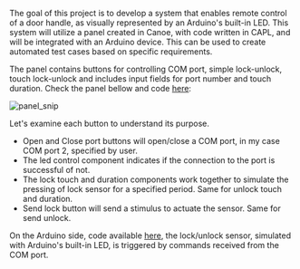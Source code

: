 The goal of this project is to develop a system that enables remote control of a door handle, as visually represented by an Arduino's built-in LED. This system will utilize a panel created in Canoe, with code written in CAPL, and will be integrated with an Arduino device. This can be used to create automated test cases based on specific requirements.

The panel contains buttons for controlling COM port, simple lock-unlock, touch lock-unlock and includes input fields for port number and touch duration. Check the panel bellow and code [here](https://github.com/denisboboi492/CAPL-CANoe/blob/main/DoorHandle/CAPL_Node.can):

![panel_snip](https://github.com/user-attachments/assets/45f106f9-2bf8-43a8-9966-ecb5c643f0b8)

Let's examine each button to understand its purpose.

- Open and Close port buttons will open/close a COM port, in my case COM port 2, specified by user.
- The led control component indicates if the connection to the port is successful of not.
- The lock touch and duration components work together to simulate the pressing of lock sensor for a specified period. Same for unlock touch and duration.
- Send lock button will send a stimulus to actuate the sensor. Same for send unlock.

On the Arduino side, code available [here](https://github.com/denisboboi492/CAPL-CANoe/blob/main/DoorHandle/Arduino_side.ino), the lock/unlock sensor, simulated with Arduino's built-in LED, is triggered by commands received from the COM port.
